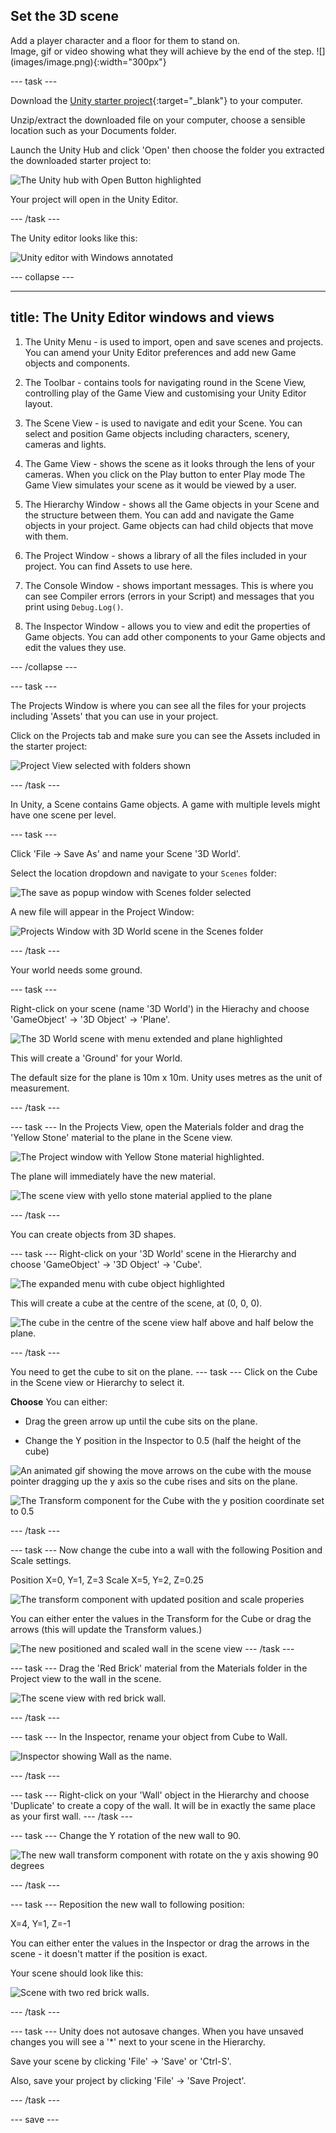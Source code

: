 ## Set the 3D scene

<div style="display: flex; flex-wrap: wrap">
<div style="flex-basis: 200px; flex-grow: 1; margin-right: 15px;">
Add a player character and a floor for them to stand on.
</div>
<div>
Image, gif or video showing what they will achieve by the end of the step. ![](images/image.png){:width="300px"}
</div>
</div>

--- task ---

Download the [Unity starter project](http://rpf.io/unity-starter){:target="_blank"} to your computer. 

Unzip/extract the downloaded file on your computer, choose a sensible location such as your Documents folder. 

Launch the Unity Hub and click 'Open' then choose the folder you extracted the downloaded starter project to: 

![The Unity hub with Open Button highlighted](images/unity-hub.png)

Your project will open in the Unity Editor.

--- /task ---

The Unity editor looks like this:

![Unity editor with Windows annotated](images/unity-editor.png)

--- collapse ---

---
title: The Unity Editor windows and views
---

1. The Unity Menu - is used to import, open and save scenes and projects. You can amend your Unity Editor preferences and add new Game objects and components. 

2. The Toolbar - contains tools for navigating round in the Scene View, controlling play of the Game View and customising your Unity Editor layout. 

3. The Scene View - is used to navigate and edit your Scene. You can select and position Game objects including characters, scenery, cameras and lights.

4. The Game View - shows the scene as it looks through the lens of your cameras. When you click on the Play button to enter Play mode The Game View simulates your scene as it would be viewed by a user. 

5. The Hierarchy Window - shows all the Game objects in your Scene and the structure between them. You can add and navigate the Game objects in your project. Game objects can had child objects that move with them.

6. The Project Window - shows a library of all the files included in your project. You can find Assets to use here.

7. The Console Window - shows important messages. This is where you can see Compiler errors (errors in your Script) and messages that you print using `Debug.Log()`.

8. The Inspector Window - allows you to view and edit the properties of Game objects. You can add other components to your Game objects and edit the values they use. 

--- /collapse ---

--- task ---

The Projects Window is where you can see all the files for your projects including 'Assets' that you can use in your project.

Click on the Projects tab and make sure you can see the Assets included in the starter project:

![Project View selected with folders shown](images/project-view-folders.png)

--- /task ---

In Unity, a Scene contains Game objects. A game with multiple levels might have one scene per level. 

--- task ---

Click 'File -> Save As' and name your Scene '3D World'. 

Select the location dropdown and navigate to your `Scenes` folder:

![The save as popup window with Scenes folder selected](images/save-scene.png)

A new file will appear in the Project Window:

![Projects Window with 3D World scene in the Scenes folder](images/3dworld-scene.png)

--- /task ---

Your world needs some ground. 

--- task ---

Right-click on your scene (name '3D World') in the Hierachy and choose 'GameObject' -> '3D Object' -> 'Plane'. 

![The 3D World scene with menu extended and plane highlighted](images/add-plane.png)

This will create a 'Ground' for your World. 

The default size for the plane is 10m x 10m. Unity uses metres as the unit of measurement. 

--- /task ---

--- task ---
In the Projects View, open the Materials folder and drag the 'Yellow Stone' material to the plane in the Scene view.

![The Project window with Yellow Stone material highlighted.](images/yellow-stone-window.png)

The plane will immediately have the new material.

![The scene view with yello stone material applied to the plane](images/yellow-stone-floor.png)

--- /task ---

You can create objects from 3D shapes. 

--- task ---
Right-click on your '3D World' scene in the Hierarchy and choose 'GameObject' -> '3D Object' -> 'Cube'. 

![The expanded menu with cube object highlighted](images/add-cube.png)

This will create a cube at the centre of the scene, at (0, 0, 0).

![The cube in the centre of the scene view half above and half below the plane.](images/cube-scene-view.png)

--- /task ---

You need to get the cube to sit on the plane. 
--- task ---
Click on the Cube in the Scene view or Hierarchy to select it.

**Choose** You can either:

+ Drag the green arrow up until the cube sits on the plane.

+ Change the Y position in the Inspector to 0.5 (half the height of the cube) 

![An animated gif showing the move arrows on the cube with the mouse pointer dragging up the y axis so the cube rises and sits on the plane.](images/drag-y-axis.png)

![The Transform component for the Cube with the y position coordinate set to 0.5](images/y-transform-cube.png)

--- /task ---

--- task ---
Now change the cube into a wall with the following Position and Scale settings. 

Position X=0, Y=1, Z=3
Scale X=5, Y=2, Z=0.25

![The transform component with updated position and scale properies](images/transform-cube-to-wall.png)

You can either enter the values in the Transform for the Cube or drag the arrows (this will update the Transform values.)

![The new positioned and scaled wall in the scene view ](images/scene-cube-wall.png)
--- /task ---

--- task ---
Drag the 'Red Brick' material from the Materials folder in the Project view to the wall in the scene. 

![The scene view with red brick wall.](images/red-brick-wall.png)

--- /task ---

--- task ---
In the Inspector, rename your object from Cube to Wall.

![Inspector showing Wall as the name.](images/name-wall.png)

--- /task ---

--- task ---
Right-click on your 'Wall' object in the Hierarchy and choose 'Duplicate' to create a copy of the wall. It will be in exactly the same place as your first wall. 
--- /task ---

--- task ---
Change the Y rotation of the new wall to 90. 

![The new wall transform component with rotate on the y axis showing 90 degrees ](images/transform-rotate-90.png)

--- /task ---

--- task ---
Reposition the new wall to following position:

X=4, Y=1, Z=-1

You can either enter the values in the Inspector or drag the arrows in the scene - it doesn't matter if the position is exact.

Your scene should look like this:

![Scene with two red brick walls.](images/scene-with-walls.png)

--- /task ---

--- task ---
Unity does not autosave changes. When you have unsaved changes you will see a '*' next to your scene in the Hierarchy.

Save your scene by clicking 'File' -> 'Save' or 'Ctrl-S'. 

Also, save your project by clicking 'File' -> 'Save Project'.

--- /task ---

--- save ---